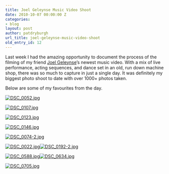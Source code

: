 ```yaml
---
title: Joel Geleynse Music Video Shoot
date: 2010-10-07 00:00:00 Z
categories:
- blog
layout: post
author: patdryburgh
url_title: joel-geleynse-music-video-shoot
old_entry_id: 12
---
```


<p>Last week I had the amazing opportunity to document the process of the filming of my friend <a href="http://www.myspace.com/joelgeleynse">Joel Geleynse</a>’s newest music video. With a mix of live performance, acting sequences, and dance set in an old, run down machine shop, there was so much to capture in just a single day. It was definitely my biggest photo shoot to date with over 1000+ photos&nbsp;taken.</p>

<p>Below are some of my favourites from the&nbsp;day.</p>


<p class="wide"><a href="http://www.flickr.com/photos/7544495@N02/5055288892" title="View 'DSC_0052.jpg' on Flickr.com"><img border="0" alt="DSC_0052.jpg" src="http://farm5.static.flickr.com/4112/5055288892_d9746c24d6_b.jpg"></a></p>

<p class="wide"><a href="http://www.flickr.com/photos/7544495@N02/5054676383" title="View 'DSC_0107.jpg' on Flickr.com"><img border="0" alt="DSC_0107.jpg" src="http://farm5.static.flickr.com/4147/5054676383_80eb0a9d06_b.jpg"></a></p>

<p class="wide"><a href="http://www.flickr.com/photos/7544495@N02/5055299012" title="View 'DSC_0123.jpg' on Flickr.com"><img border="0" alt="DSC_0123.jpg" src="http://farm5.static.flickr.com/4083/5055299012_60ce419228_b.jpg"></a></p>

<p class="wide"><a href="http://www.flickr.com/photos/7544495@N02/5055305430" title="View 'DSC_0146.jpg' on Flickr.com"><img border="0" alt="DSC_0146.jpg" src="http://farm5.static.flickr.com/4130/5055305430_902969ef65_b.jpg"></a></p>

<p class="wide"><a href="http://www.flickr.com/photos/7544495@N02/5055365356" title="View 'DSC_0074-2.jpg' on Flickr.com"><img border="0" alt="DSC_0074-2.jpg" src="http://farm5.static.flickr.com/4150/5055365356_498f097dfb_b.jpg"></a></p>

<p class="portrait"><a href="http://www.flickr.com/photos/7544495@N02/5054664663" title="View 'DSC_0022.jpg' on Flickr.com"><img border="0" alt="DSC_0022.jpg" src="http://farm5.static.flickr.com/4112/5054664663_0e23a27ac0_b.jpg"></a><a href="http://www.flickr.com/photos/7544495@N02/5054754059" title="View 'DSC_0192-2.jpg' on Flickr.com"><img border="0" alt="DSC_0192-2.jpg" src="http://farm5.static.flickr.com/4088/5054754059_0573c51a70_b.jpg"></a></p>

<p class="portrait"><a href="http://www.flickr.com/photos/7544495@N02/5055394342" title="View 'DSC_0588.jpg' on Flickr.com"><img border="0" alt="DSC_0588.jpg" src="http://farm5.static.flickr.com/4090/5055394342_81c3660981_b.jpg"></a><a href="http://www.flickr.com/photos/7544495@N02/5055395222" title="View 'DSC_0634.jpg' on Flickr.com"><img border="0" alt="DSC_0634.jpg" src="http://farm5.static.flickr.com/4126/5055395222_45283a017f_b.jpg"></a></p>

<p class="portrait"><a href="http://www.flickr.com/photos/7544495@N02/5055399344" title="View 'DSC_0705.jpg' on Flickr.com"><img border="0" alt="DSC_0705.jpg" src="http://farm5.static.flickr.com/4147/5055399344_5ccb54ff9f_b.jpg"></a></p>